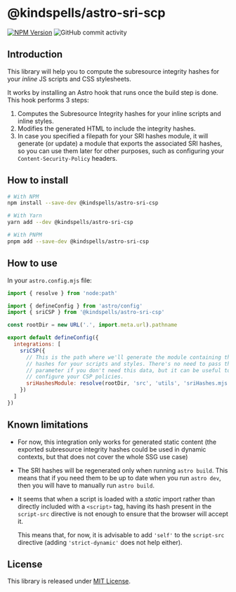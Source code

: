 # @kindspells/astro-sri-scp

[![NPM Version](https://img.shields.io/npm/v/%40kindspells%2Fastro-sri-csp)](https://www.npmjs.com/package/@kindspells/astro-sri-csp)
![GitHub commit activity](https://img.shields.io/github/commit-activity/w/kindspells/astro-sri-csp)

## Introduction

This library will help you to compute the subresource integrity hashes for your
_inline_ JS scripts and CSS stylesheets.

It works by installing an Astro hook that runs once the build step is done. This
hook performs 3 steps:
1. Computes the Subresource Integrity hashes for your inline scripts and inline styles.
2. Modifies the generated HTML to include the integrity hashes.
3. In case you specified a filepath for your SRI hashes module, it will generate
   (or update) a module that exports the associated SRI hashes, so you can use
   them later for other purposes, such as configuring your
   `Content-Security-Policy` headers.

## How to install

```bash
# With NPM
npm install --save-dev @kindspells/astro-sri-csp

# With Yarn
yarn add --dev @kindspells/astro-sri-csp

# With PNPM
pnpm add --save-dev @kindspells/astro-sri-csp
```

## How to use

In your `astro.config.mjs` file:

```javascript
import { resolve } from 'node:path'

import { defineConfig } from 'astro/config'
import { sriCSP } from '@kindspells/astro-sri-csp'

const rootDir = new URL('.', import.meta.url).pathname

export default defineConfig({
  integrations: [
    sriCSP({
      // This is the path where we'll generate the module containing the SRI
      // hashes for your scripts and styles. There's no need to pass this
      // parameter if you don't need this data, but it can be useful to
      // configure your CSP policies.
      sriHashesModule: resolve(rootDir, 'src', 'utils', 'sriHashes.mjs'),
    })
  ]
})
```

## Known limitations

- For now, this integration only works for generated static content (the
  exported subresource integrity hashes could be used in dynamic contexts, but
  that does not cover the whole SSG use case)

- The SRI hashes will be regenerated only when running `astro build`. This means
  that if you need them to be up to date when you run `astro dev`, then you will
  have to manually run `astro build`.

- It seems that when a script is loaded with a _static_ import rather than
  directly included with a `<script>` tag, having its hash present in the
  `script-src` directive is not enough to ensure that the browser will accept
  it.
  
  This means that, for now, it is advisable to add `'self'` to the `script-src`
  directive (adding `'strict-dynamic'` does not help either).

## License

This library is released under [MIT License](LICENSE).
